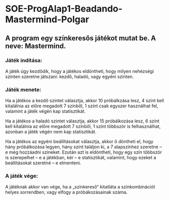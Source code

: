 # SOE-ProgAlap1-Beadando-Mastermind-Polgar

## A program egy színkeresős játékot mutat be. A neve: Mastermind.

### Játék indítása:

A játék úgy kezdődik, hogy a játékos eldöntheti, hogy milyen nehézségi szinten szeretne játszani: kezdő, haladó, vagy egyéni szinten. 

### Játék menete: 

Ha a játékos a kezdő szintet választja, akkor 10 próbálkzása lesz, 4 színt kell kitalálnia az előre megadott 7 színből, 1 színt csak egyszer használhat fel, valamint a játék végén kap statisztikát.

Ha a játékos a haladó szintet választja, akkor 15 próbálkozása lesz, 6 színt kell kitalálnia az előre megadott 7 színből, 1 színt többször is felhasználhat, azonban a játék végén nem kap statisztikát.

Ha a játékos az egyéni beállításokat választja, akkor ő döntheti el, hogy hány próbálkozása legyen, hány színt találjon ki, a 7 alapszínhez szeretne – e még hozzáadni színeket. Ezután azt is eldöntheti, hogy egy szín többször is szerepelhet – e a játékban, kér – e statisztikát, valamint, hogy ezeket a beállításokat szeretné – e elmenteni.

### A játék vége:

A játéknak akkor van vége, ha a „színkereső“ kitatláta a színkombinációt helyes sorrendben, vagy elfogy a próbákozásainak száma.
